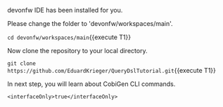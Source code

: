 devonfw IDE has been installed for you.



Please change the folder to &#39;devonfw/workspaces/main&#39;.

`cd devonfw/workspaces/main`{{execute T1}}



Now clone the repository to your local directory.

`git clone https://github.com/EduardKrieger/QueryDslTutorial.git`{{execute T1}}

In next step, you will learn about CobiGen CLI commands.

```` 
<interfaceOnly>true</interfaceOnly>
````